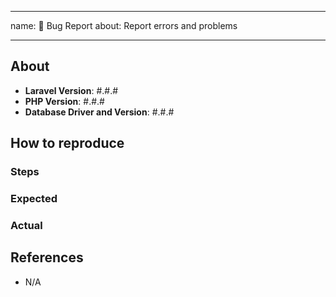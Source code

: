 
---
name: 🐛 Bug Report
about: Report errors and problems

---

## About

- **Laravel Version**: #.#.#
- **PHP Version**: #.#.#
- **Database Driver and Version**: #.#.#

<!-- Please provide the bug's details here! -->

## How to reproduce

### Steps

### Expected

### Actual

## References

- N/A
